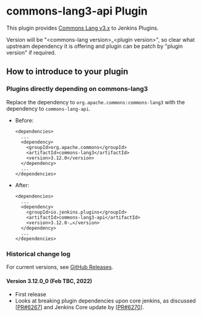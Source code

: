 commons-lang3-api Plugin
===================

This plugin provides [Commons Lang v3.x](https://commons.apache.org/proper/commons-lang/) to Jenkins Plugins.<br>

Version will be "&lt;commons-lang version&gt;_&lt;plugin version&gt;", so clear what upstream dependency it is offering and plugin can be patch by "plugin version" if required.

## How to introduce to your plugin

### Plugins directly depending on commons-lang3

Replace the dependency to `org.apache.commons:commons-lang3` with the dependency to `commons-lang-api`.

* Before:
    ```
    <dependencies>
      ...
      <dependency>
        <groupId>org.apache.commons</groupId>
        <artifactId>commons-lang3</artifactId>
        <version>3.12.0</version>
      </dependency>
      ...
    </dependencies>
    ```
* After:
    ```
    <dependencies>
      ...
      <dependency>
        <groupId>io.jenkins.plugins</groupId>
        <artifactId>commons-lang3-api</artifactId>
        <version>3.12.0-…</version>
      </dependency>
      ...
    </dependencies>
    ```

### Historical change log

For current versions, see [GitHub Releases](https://github.com/jenkinsci/commons-lang3-api-plugin/releases).

#### Version 3.12.0_0 (Feb TBC, 2022)
- First release
- Looks at breaking plugin dependencies upon core jenkins, as discussed [[PR#6267](https://github.com/jenkinsci/jenkins/pull/6267#issuecomment-1036644004)] and Jenkins Core update by [[PR#6270](https://github.com/jenkinsci/jenkins/pull/6270)].
